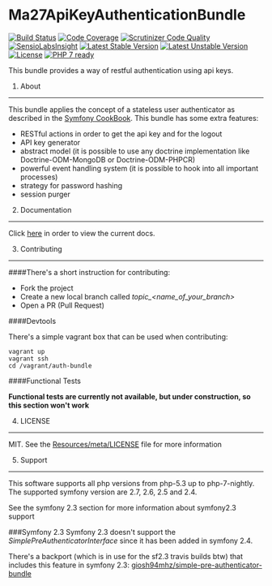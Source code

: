 Ma27ApiKeyAuthenticationBundle
==============================

[![Build Status](https://travis-ci.org/Ma27/Ma27ApiKeyAuthenticationBundle.svg?branch=master)](https://travis-ci.org/Ma27/Ma27ApiKeyAuthenticationBundle)
[![Code Coverage](https://scrutinizer-ci.com/g/Ma27/Ma27ApiKeyAuthenticationBundle/badges/coverage.png?b=master)](https://scrutinizer-ci.com/g/Ma27/Ma27ApiKeyAuthenticationBundle/?branch=master)
[![Scrutinizer Code Quality](https://scrutinizer-ci.com/g/Ma27/Ma27ApiKeyAuthenticationBundle/badges/quality-score.png?b=master)](https://scrutinizer-ci.com/g/Ma27/Ma27ApiKeyAuthenticationBundle/?branch=master)
[![SensioLabsInsight](https://insight.sensiolabs.com/projects/3d8e18e2-06b5-407d-9c6a-47245882d8d8/mini.png)](https://insight.sensiolabs.com/projects/3d8e18e2-06b5-407d-9c6a-47245882d8d8)
[![Latest Stable Version](https://poser.pugx.org/ma27/api-key-authentication-bundle/v/stable)](https://packagist.org/packages/ma27/api-key-authentication-bundle)
[![Latest Unstable Version](https://poser.pugx.org/ma27/api-key-authentication-bundle/v/unstable)](https://packagist.org/packages/ma27/api-key-authentication-bundle)
[![License](https://poser.pugx.org/ma27/api-key-authentication-bundle/license)](https://packagist.org/packages/ma27/api-key-authentication-bundle)
[![PHP 7 ready](http://php7ready.timesplinter.ch/Ma27/Ma27ApiKeyAuthenticationBundle/badge.svg)](https://travis-ci.org/Ma27/ApiKeyAuthenticationBundle)

This bundle provides a way of restful authentication using api keys.

1) About
--------

This bundle applies the concept of a stateless user authenticator as described in the [Symfony CookBook](http://symfony.com/doc/current/cookbook/security/api_key_authentication.html).
This bundle has some extra features:

- RESTful actions in order to get the api key and for the logout
- API key generator
- abstract model (it is possible to use any doctrine implementation like Doctrine-ODM-MongoDB or Doctrine-ODM-PHPCR)
- powerful event handling system (it is possible to hook into all important processes)
- strategy for password hashing
- session purger

2) Documentation
----------------

Click [here](https://github.com/Ma27/Ma27ApiKeyAuthenticationBundle/blob/master/Resources/doc/index.md) in order to view the current docs.

3) Contributing
---------------

####There's a short instruction for contributing:

- Fork the project
- Create a new local branch called *topic_<name_of_your_branch>*
- Open a PR (Pull Request)

####Devtools

There's a simple vagrant box that can be used when contributing:

    vagrant up
    vagrant ssh
    cd /vagrant/auth-bundle

####Functional Tests

__Functional tests are currently not available, but under construction, so this section won't work__

4) LICENSE
----------

MIT.
See the [Resources/meta/LICENSE](https://github.com/Ma27/Ma27ApiKeyAuthenticationBundle/blob/master/Resources/meta/LICENSE) file for more information

5) Support
-----------

This software supports all php versions from php-5.3 up to php-7-nightly.
The supported symfony version are 2.7, 2.6, 2.5 and 2.4.

See the symfony 2.3 section for more information about symfony2.3 support

###Symfony 2.3
Symfony 2.3 doesn't support the *SimplePreAuthenticatorInterface* since it has been added in symfony 2.4.

There's a backport (which is in use for the sf2.3 travis builds btw) that includes this feature in symfony 2.3: [giosh94mhz/simple-pre-authenticator-bundle](https://packagist.org/packages/giosh94mhz/simple-pre-authenticator-bundle)
